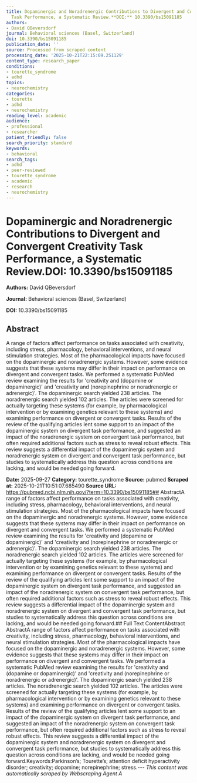 ```yaml
---
title: Dopaminergic and Noradrenergic Contributions to Divergent and Convergent Creativity
  Task Performance, a Systematic Review.**DOI:** 10.3390/bs15091185
authors:
- David QBeversdorf
journal: Behavioral sciences (Basel, Switzerland)
doi: 10.3390/bs15091185
publication_date: ''
source: Processed from scraped content
processing_date: '2025-10-21T22:15:09.251129'
content_type: research_paper
conditions:
- tourette_syndrome
- adhd
topics:
- neurochemistry
categories:
- tourette
- adhd
- neurochemistry
reading_level: academic
audience:
- professional
- researcher
patient_friendly: false
search_priority: standard
keywords:
- behavioral
search_tags:
- adhd
- peer-reviewed
- tourette_syndrome
- academic
- research
- neurochemistry
---
```


# Dopaminergic and Noradrenergic Contributions to Divergent and Convergent Creativity Task Performance, a Systematic Review.**DOI:** 10.3390/bs15091185

**Authors:** David QBeversdorf

**Journal:** Behavioral sciences (Basel, Switzerland)

**DOI:** 10.3390/bs15091185

## Abstract

A range of factors affect performance on tasks associated with creativity, including stress, pharmacology, behavioral interventions, and neural stimulation strategies. Most of the pharmacological impacts have focused on the dopaminergic and noradrenergic systems. However, some evidence suggests that these systems may differ in their impact on performance on divergent and convergent tasks. We performed a systematic PubMed review examining the results for 'creativity and (dopamine or dopaminergic)' and 'creativity and (norepinephrine or noradrenergic or adrenergic)'. The dopaminergic search yielded 238 articles. The noradrenergic search yielded 102 articles. The articles were screened for actually targeting these systems (for example, by pharmacological intervention or by examining genetics relevant to these systems) and examining performance on divergent or convergent tasks. Results of the review of the qualifying articles lent some support to an impact of the dopaminergic system on divergent task performance, and suggested an impact of the noradrenergic system on convergent task performance, but often required additional factors such as stress to reveal robust effects. This review suggests a differential impact of the dopaminergic system and noradrenergic system on divergent and convergent task performance, but studies to systematically address this question across conditions are lacking, and would be needed going forward.

**Date:** 2025-09-27
**Category:** tourette_syndrome
**Source:** pubmed
**Scraped at:** 2025-10-21T10:51:07.685490
**Source URL:** https://pubmed.ncbi.nlm.nih.gov/?term=10.3390/bs15091185## AbstractA range of factors affect performance on tasks associated with creativity, including stress, pharmacology, behavioral interventions, and neural stimulation strategies. Most of the pharmacological impacts have focused on the dopaminergic and noradrenergic systems. However, some evidence suggests that these systems may differ in their impact on performance on divergent and convergent tasks. We performed a systematic PubMed review examining the results for 'creativity and (dopamine or dopaminergic)' and 'creativity and (norepinephrine or noradrenergic or adrenergic)'. The dopaminergic search yielded 238 articles. The noradrenergic search yielded 102 articles. The articles were screened for actually targeting these systems (for example, by pharmacological intervention or by examining genetics relevant to these systems) and examining performance on divergent or convergent tasks. Results of the review of the qualifying articles lent some support to an impact of the dopaminergic system on divergent task performance, and suggested an impact of the noradrenergic system on convergent task performance, but often required additional factors such as stress to reveal robust effects. This review suggests a differential impact of the dopaminergic system and noradrenergic system on divergent and convergent task performance, but studies to systematically address this question across conditions are lacking, and would be needed going forward.## Full Text ContentAbstract AbstractA range of factors affect performance on tasks associated with creativity, including stress, pharmacology, behavioral interventions, and neural stimulation strategies. Most of the pharmacological impacts have focused on the dopaminergic and noradrenergic systems. However, some evidence suggests that these systems may differ in their impact on performance on divergent and convergent tasks. We performed a systematic PubMed review examining the results for 'creativity and (dopamine or dopaminergic)' and 'creativity and (norepinephrine or noradrenergic or adrenergic)'. The dopaminergic search yielded 238 articles. The noradrenergic search yielded 102 articles. The articles were screened for actually targeting these systems (for example, by pharmacological intervention or by examining genetics relevant to these systems) and examining performance on divergent or convergent tasks. Results of the review of the qualifying articles lent some support to an impact of the dopaminergic system on divergent task performance, and suggested an impact of the noradrenergic system on convergent task performance, but often required additional factors such as stress to reveal robust effects. This review suggests a differential impact of the dopaminergic system and noradrenergic system on divergent and convergent task performance, but studies to systematically address this question across conditions are lacking, and would be needed going forward.Keywords:Parkinson’s; Tourette’s; attention deficit hyperactivity disorder; creativity; dopamine; norepinephrine; stress.---
*This content was automatically scraped by Webscraping Agent A*